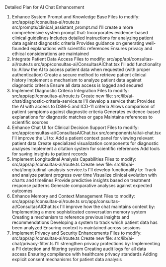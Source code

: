 Detailed Plan for AI Chat Enhancement
1. Enhance System Prompt and Knowledge Base
Files to modify:
src/app/api/consultas-ai/route.ts
src/prompts/clinical_assistant_prompt.md
I'll create a more comprehensive system prompt that:
Incorporates evidence-based clinical guidelines
Includes detailed instructions for analyzing patient data against diagnostic criteria
Provides guidance on generating well-founded explanations with scientific references
Ensures privacy and ethical considerations are maintained
2. Integrate Patient Data Access
Files to modify:
src/app/api/consultas-ai/route.ts
src/app/consultas-ai/ConsultasAIChat.tsx
I'll add functionality to:
Allow the AI to access patient data when requested (with proper authentication)
Create a secure method to retrieve patient clinical history
Implement a mechanism to analyze patient data against diagnostic criteria
Ensure all data access is logged and secured
3. Implement Diagnostic Criteria Integration
Files to modify:
src/app/api/consultas-ai/route.ts
Create new file: src/lib/ai-chat/diagnostic-criteria-service.ts
I'll develop a service that:
Provides the AI with access to DSM-5 and ICD-11 criteria
Allows comparison of patient symptoms against diagnostic criteria
Generates evidence-based explanations for diagnostic matches or gaps
Maintains references to scientific sources
4. Enhance Chat UI for Clinical Decision Support
Files to modify:
src/app/consultas-ai/ConsultasAIChat.tsx
src/components/ai/ai-chat.tsx
I'll improve the UI to:
Add a patient context panel for viewing relevant patient data
Create specialized visualization components for diagnostic analyses
Implement a citation system for scientific references
Add tools for saving insights to patient records
5. Implement Longitudinal Analysis Capabilities
Files to modify:
src/app/api/consultas-ai/route.ts
Create new file: src/lib/ai-chat/longitudinal-analysis-service.ts
I'll develop functionality to:
Track and analyze patient progress over time
Visualize clinical evolution with charts and timelines
Provide predictive insights based on treatment response patterns
Generate comparative analyses against expected outcomes
6. Enhance Memory and Context Management
Files to modify:
src/app/api/consultas-ai/route.ts
src/app/consultas-ai/ConsultasAIChat.tsx
I'll improve how the chat maintains context by:
Implementing a more sophisticated conversation memory system
Creating a mechanism to reference previous insights and recommendations
Developing a system to track which patient data has been analyzed
Ensuring context is maintained across sessions
7. Implement Privacy and Security Enhancements
Files to modify:
src/app/api/consultas-ai/route.ts
Create new file: src/lib/ai-chat/privacy-filter.ts
I'll strengthen privacy protections by:
Implementing a PII detection and filtering system
Creating audit logs for all data access
Ensuring compliance with healthcare privacy standards
Adding explicit consent mechanisms for patient data analysis